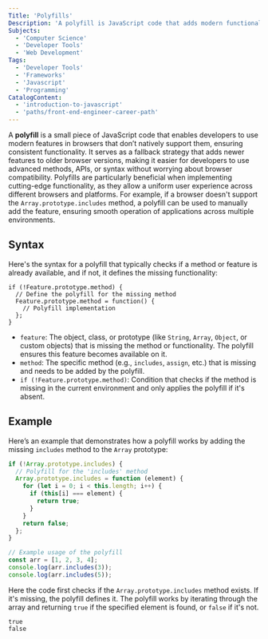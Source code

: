 ```yaml
---
Title: 'Polyfills'
Description: 'A polyfill is JavaScript code that adds modern functionality to older browsers lacking native support, ensuring compatibility and consistent behavior.'
Subjects:
  - 'Computer Science'
  - 'Developer Tools'
  - 'Web Development'
Tags:
  - 'Developer Tools'
  - 'Frameworks'
  - 'Javascript'
  - 'Programming'
CatalogContent:
  - 'introduction-to-javascript'
  - 'paths/front-end-engineer-career-path'
---
```


A **polyfill** is a small piece of JavaScript code that enables developers to use modern features in browsers that don’t natively support them, ensuring consistent functionality. It serves as a fallback strategy that adds newer features to older browser versions, making it easier for developers to use advanced methods, APIs, or syntax without worrying about browser compatibility. Polyfills are particularly beneficial when implementing cutting-edge functionality, as they allow a uniform user experience across different browsers and platforms. For example, if a browser doesn't support the `Array.prototype.includes` method, a polyfill can be used to manually add the feature, ensuring smooth operation of applications across multiple environments.

## Syntax

Here's the syntax for a polyfill that typically checks if a method or feature is already available, and if not, it defines the missing functionality:

```pseudo
if (!Feature.prototype.method) {
  // Define the polyfill for the missing method
  Feature.prototype.method = function() {
    // Polyfill implementation
  };
}
```

- `feature`: The object, class, or prototype (like `String`, `Array`, `Object`, or custom objects) that is missing the method or functionality. The polyfill ensures this feature becomes available on it.
- `method`: The specific method (e.g., `includes`, `assign`, etc.) that is missing and needs to be added by the polyfill.
- `if (!Feature.prototype.method)`: Condition that checks if the method is missing in the current environment and only applies the polyfill if it's absent.

## Example

Here’s an example that demonstrates how a polyfill works by adding the missing `includes` method to the `Array` prototype:

```js
if (!Array.prototype.includes) {
  // Polyfill for the 'includes' method
  Array.prototype.includes = function (element) {
    for (let i = 0; i < this.length; i++) {
      if (this[i] === element) {
        return true;
      }
    }
    return false;
  };
}

// Example usage of the polyfill
const arr = [1, 2, 3, 4];
console.log(arr.includes(3));
console.log(arr.includes(5));
```

Here the code first checks if the `Array.prototype.includes` method exists. If it's missing, the polyfill defines it. The polyfill works by iterating through the array and returning `true` if the specified element is found, or `false` if it's not.

```shell
true
false
```
